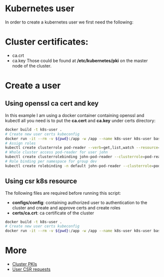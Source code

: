 # Kubernetes user
In order to create a kubernetes user we first need the following:

# Cluster certificates:
- ca.crt
- ca.key
Those could be found at **/etc/kubernetes/pki** on the master node of the cluster.

# Create a user
## Using openssl ca cert and key
In this example I am using a docker container containing openssl and kubectl all you need is to put the **ca.cert** and **ca.key** under certs directory:
```sh
docker build -t k8s-user .
# Create new user certs kubeconfig
docker run -it --rm -v ${pwd}:/app -w /app --name k8s-user k8s-user bash -c "./advanced.sh"
# Assign roles
kubectl create clusterrole pod-reader --verb=get,list,watch --resource=pods,pods/log,pods/status
# Whole cluster access pod-reader for user john
kubectl create clusterrolebinding john-pod-reader --clusterrole=pod-reader --user="john"
# Role binding per namespace for group dev
kubectl create rolebinding -n default john-pod-reader --clusterrole=pod-reader --group=dev
```
## Using csr k8s resource
The following files are required before running this script:
- **configs/config**: containing authorized user to authentication to the cluster and create and approve certs and create roles
- **certs/ca.crt**: ca certificate of the cluster
```sh
docker build -t k8s-user .
# Create new user certs kubeconfig
docker run -it --rm -v ${pwd}:/app -w /app --name k8s-user k8s-user bash -c "./script.sh"
```


# More
- [Cluster PKIs](https://kubernetes.io/docs/setup/best-practices/certificates/)
- [User CSR requests](https://kubernetes.io/docs/reference/access-authn-authz/certificate-signing-requests/) 